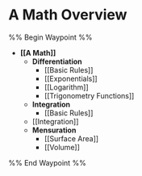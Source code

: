 # A Math Overview

%% Begin Waypoint %%
- **[[A Math]]**
	- **Differentiation**
		- [[Basic Rules]]
		- [[Exponentials]]
		- [[Logarithm]]
		- [[Trigonometry Functions]]
	- **Integration**
		- [[Basic Rules]]
	- [[Integration]]
	- **Mensuration**
		- [[Surface Area]]
		- [[Volume]]

%% End Waypoint %%